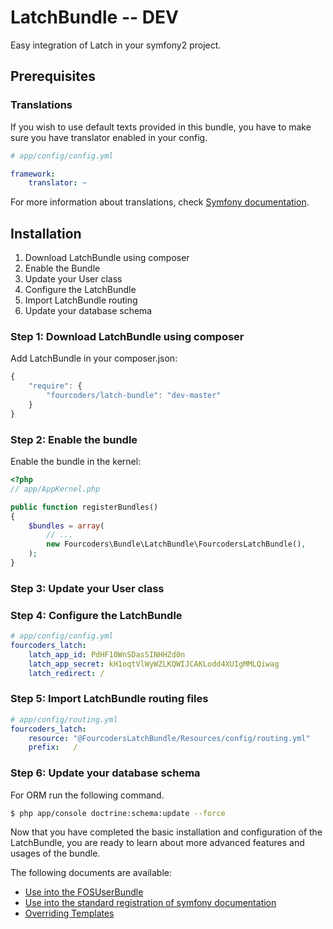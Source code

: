 LatchBundle -- DEV
============================
Easy integration of Latch in your symfony2 project.

## Prerequisites

### Translations

If you wish to use default texts provided in this bundle, you have to make
sure you have translator enabled in your config.

``` yaml
# app/config/config.yml

framework:
    translator: ~
```

For more information about translations, check [Symfony documentation](http://symfony.com/doc/current/book/translation.html).

## Installation

1. Download LatchBundle using composer
2. Enable the Bundle
3. Update your User class
4. Configure the LatchBundle
5. Import LatchBundle routing
6. Update your database schema

### Step 1: Download LatchBundle using composer

Add LatchBundle in your composer.json:

```js
{
    "require": {
        "fourcoders/latch-bundle": "dev-master"
    }
}
```

### Step 2: Enable the bundle

Enable the bundle in the kernel:

``` php
<?php
// app/AppKernel.php

public function registerBundles()
{
    $bundles = array(
        // ...
        new Fourcoders\Bundle\LatchBundle\FourcodersLatchBundle(),
    );
}
```

### Step 3: Update your User class

### Step 4: Configure the LatchBundle

``` yaml
# app/config/config.yml
fourcoders_latch:
    latch_app_id: PdHF10WnSDasSINHHZd0n
    latch_app_secret: kH1oqtVlWyWZLKQWIJCAKLodd4XUIgMMLQiwag
    latch_redirect: / 
```

### Step 5: Import LatchBundle routing files

``` yaml
# app/config/routing.yml
fourcoders_latch:
    resource: "@FourcodersLatchBundle/Resources/config/routing.yml"
    prefix:   /
```

### Step 6: Update your database schema

For ORM run the following command.

``` bash
$ php app/console doctrine:schema:update --force
```

Now that you have completed the basic installation and configuration of the
LatchBundle, you are ready to learn about more advanced features and usages
of the bundle.

The following documents are available:

- [Use into the FOSUserBundle](/Resources/doc/use_fos.md)
- [Use into the standard registration of symfony documentation](/Resources/doc/use_standard.md)
- [Overriding Templates](/Resources/doc/overriding_templates.md)

